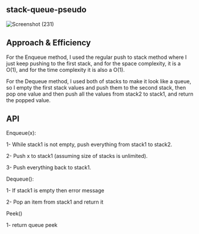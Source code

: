 ## stack-queue-pseudo

![Screenshot (231)](https://user-images.githubusercontent.com/98957434/163307231-3b815414-2b8e-408e-ba08-435317b8fc87.png)

## Approach & Efficiency
For the Enqueue method, I used the regular push to stack method where I just keep pushing to the first stack, and for the space complexity, it is a O(1), and for the time complexity it is also a O(1).

For the Dequeue method, I used both of stacks to make it look like a queue, so I empty the first stack values and push them to the second stack, then pop one value and then push all the values from stack2 to stack1, and return the popped value.


## API
Enqueue(x):

1- While stack1 is not empty, push everything from stack1 to stack2.

2- Push x to stack1 (assuming size of stacks is unlimited).

3- Push everything back to stack1.

Dequeue():

1- If stack1 is empty then error message

2- Pop an item from stack1 and return it

Peek()

1- return queue peek